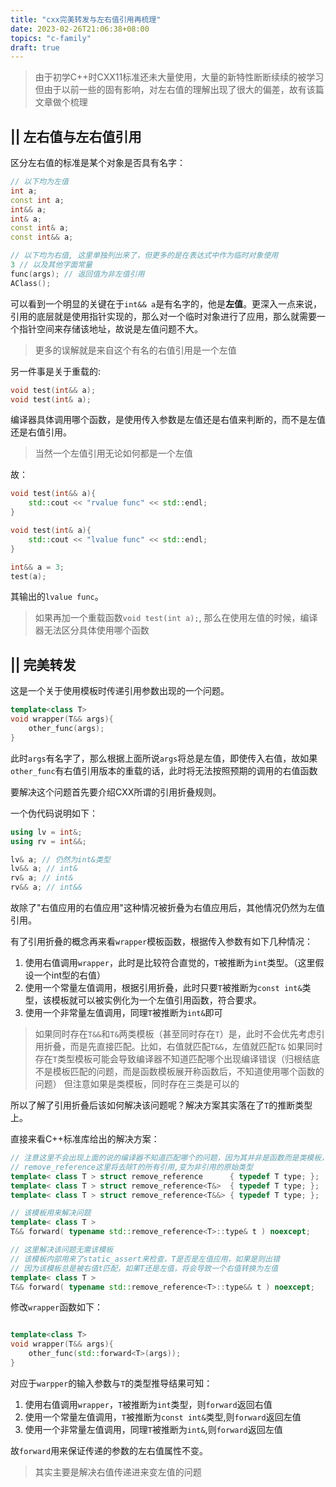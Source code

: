 ```yaml
---
title: "cxx完美转发与左右值引用再梳理"
date: 2023-02-26T21:06:38+08:00
topics: "c-family"
draft: true
---
```


> 由于初学C++时CXX11标准还未大量使用，大量的新特性断断续续的被学习
> 但由于以前一些的固有影响，对左右值的理解出现了很大的偏差，故有该篇文章做个梳理

## || 左右值与左右值引用

区分左右值的标准是某个对象是否具有名字：

```cpp
// 以下均为左值
int a;
const int a;
int&& a;
int& a;
const int& a;
const int&& a;

// 以下均为右值, 这里单独列出来了，但更多的是在表达式中作为临时对象使用
3 // 以及其他字面常量
func(args); // 返回值为非左值引用
AClass();

```

可以看到一个明显的关键在于`int&& a`是有名字的，他是**左值**。更深入一点来说，引用的底层就是使用指针实现的，那么对一个临时对象进行了应用，那么就需要一个指针空间来存储该地址，故说是左值问题不大。

> 更多的误解就是来自这个有名的右值引用是一个左值

另一件事是关于重载的:

```cpp
void test(int&& a);
void test(int& a);
```

编译器具体调用哪个函数，是使用传入参数是左值还是右值来判断的，而不是左值还是右值引用。
> 当然一个左值引用无论如何都是一个左值

故：
```cpp
void test(int&& a){
    std::cout << "rvalue func" << std::endl;
}

void test(int& a){
    std::cout << "lvalue func" << std::endl;
}

int&& a = 3;
test(a);
```
其输出的`lvalue func`。

> 如果再加一个重载函数`void test(int a);`, 那么在使用左值的时候，编译器无法区分具体使用哪个函数

## || 完美转发

这是一个关于使用模板时传递引用参数出现的一个问题。

```cpp
template<class T>
void wrapper(T&& args){
    other_func(args);
}
```

此时`args`有名字了，那么根据上面所说`args`将总是左值，即使传入右值，故如果`other_func`有右值引用版本的重载的话，此时将无法按照预期的调用的右值函数

要解决这个问题首先要介绍CXX所谓的引用折叠规则。

一个伪代码说明如下：

```cpp
using lv = int&;
using rv = int&&;

lv& a; // 仍然为int&类型
lv&& a; // int&
rv& a; // int&
rv&& a; // int&&
```

故除了"右值应用的右值应用"这种情况被折叠为右值应用后，其他情况仍然为左值引用。

有了引用折叠的概念再来看`wrapper`模板函数，根据传入参数有如下几种情况：

1. 使用右值调用`wrapper`，此时是比较符合直觉的，`T`被推断为`int`类型。（这里假设一个int型的右值）
2. 使用一个常量左值调用，根据引用折叠，此时只要`T`被推断为`const int&`类型，该模板就可以被实例化为一个左值引用函数，符合要求。
3. 使用一个非常量左值调用，同理`T`被推断为`int&`即可

> 如果同时存在`T&&`和`T&`两类模板（甚至同时存在`T`）是，此时不会优先考虑引用折叠，而是先直接匹配。比如，右值就匹配`T&&`，左值就匹配`T&`
> 如果同时存在`T`类型模板可能会导致编译器不知道匹配哪个出现编译错误（归根结底不是模板匹配的问题，而是函数模板展开称函数后，不知道使用哪个函数的问题）
> 但注意如果是类模板，同时存在三类是可以的

所以了解了引用折叠后该如何解决该问题呢？解决方案其实落在了`T`的推断类型上。

直接来看C++标准库给出的解决方案：

```cpp
// 注意这里不会出现上面的说的编译器不知道匹配哪个的问题，因为其并非是函数而是类模板，直接按对最佳匹配实例化即可
// remove_reference这里将去除T的所有引用,变为非引用的原始类型
template< class T > struct remove_reference      { typedef T type; };
template< class T > struct remove_reference<T&>  { typedef T type; };
template< class T > struct remove_reference<T&&> { typedef T type; };

// 该模板用来解决问题
template< class T >
T&& forward( typename std::remove_reference<T>::type& t ) noexcept;

// 这里解决该问题无需该模板
// 该模板内部用来了static_assert来检查，T是否是左值应用，如果是则出错
// 因为该模板总是被右值t匹配，如果T还是左值，将会导致一个右值转换为左值
template< class T >
T&& forward( typename std::remove_reference<T>::type&& t ) noexcept;
```

修改`wrapper`函数如下：

```cpp

template<class T>
void wrapper(T&& args){
    other_func(std::forward<T>(args));
}
```

对应于`warpper`的输入参数与`T`的类型推导结果可知：

1. 使用右值调用`wrapper`，`T`被推断为`int`类型，则`forward`返回右值
2. 使用一个常量左值调用，`T`被推断为`const int&`类型,则`forward`返回左值
3. 使用一个非常量左值调用，同理`T`被推断为`int&`,则`forward`返回左值

故`forward`用来保证传递的参数的左右值属性不变。
> 其实主要是解决右值传递进来变左值的问题
